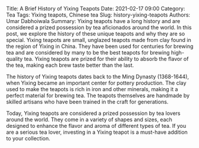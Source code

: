 Title: A Brief History of Yixing Teapots
Date: 2021-02-17 09:00
Category: Tea
Tags: Yixing teapots, Chinese tea
Slug: history-yixing-teapots
Authors: Umar Dabhoiwala
Summary: Yixing teapots have a long history and are considered a prized possession by tea aficionados around the world. In this post, we explore the history of these unique teapots and why they are so special.
Yixing teapots are small, unglazed teapots made from clay found in the region of Yixing in China. They have been used for centuries for brewing tea and are considered by many to be the best teapots for brewing high-quality tea. Yixing teapots are prized for their ability to absorb the flavor of the tea, making each brew taste better than the last.

The history of Yixing teapots dates back to the Ming Dynasty (1368-1644), when Yixing became an important center for pottery production. The clay used to make the teapots is rich in iron and other minerals, making it a perfect material for brewing tea. The teapots themselves are handmade by skilled artisans who have been trained in the craft for generations.

Today, Yixing teapots are considered a prized possession by tea lovers around the world. They come in a variety of shapes and sizes, each designed to enhance the flavor and aroma of different types of tea. If you are a serious tea lover, investing in a Yixing teapot is a must-have addition to your collection.
